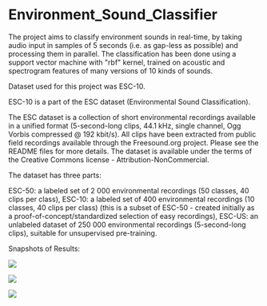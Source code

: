 # Environment_Sound_Classifier

The project aims to classify environment sounds in real-time, by taking audio input in samples of 5 seconds (i.e. as gap-less as possible) and processing them in parallel. The classification has been done using a support vector machine with "rbf" kernel, trained on acoustic and spectrogram features of many versions of 10 kinds of sounds.

Dataset used for this project was ESC-10.

ESC-10 is a part of the ESC dataset (Environmental Sound Classification).

The ESC dataset is a collection of short environmental recordings available in a unified format (5-second-long clips, 44.1 kHz, single channel, Ogg Vorbis compressed @ 192 kbit/s). All clips have been extracted from public field recordings available through the Freesound.org project. Please see the README files for more details. The dataset is available under the terms of the Creative Commons license - Attribution-NonCommercial.

The dataset has three parts:

ESC-50: a labeled set of 2 000 environmental recordings (50 classes, 40 clips per class),
ESC-10: a labeled set of 400 environmental recordings (10 classes, 40 clips per class) (this is a subset of ESC-50 - created initially as a proof-of-concept/standardized selection of easy recordings),
ESC-US: an unlabeled dataset of 250 000 environmental recordings (5-second-long clips), suitable for unsupervised pre-training.

Snapshots of Results:

![](https://user-images.githubusercontent.com/35894429/51501548-5532d380-1df8-11e9-93fa-be5d8ed63baa.png)

![](https://user-images.githubusercontent.com/35894429/51501588-86130880-1df8-11e9-8d33-9e7653229426.png)

![](https://user-images.githubusercontent.com/35894429/51501602-9d51f600-1df8-11e9-8212-57fa5a92c232.png)
